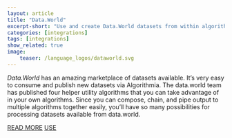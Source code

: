 ```yaml
---
layout: article
title: "Data.World"
excerpt-short: "Use and create Data.World datasets from within algorithms."
categories: [integrations]
tags: [integrations]
show_related: true
image:
    teaser: /language_logos/dataworld.svg
---
```


*Data.World* has an amazing marketplace of datasets available. It’s very easy to consume and publish new datasets via Algorithmia. The data.world team has published four helper utility algorithms that you can take advantage of in your own algorithms.  Since you can compose, chain, and pipe output to multiple algorithms together easily, you’ll have so many possibilities for processing datasets available from data.world.

<a href="https://blog.algorithmia.com/incorporating-datasets-data-world-algorithms/" class="btn btn-default btn-primary"><i class="fa fa-book" aria-hidden="true"></i> READ MORE</a>
<a href="https://algorithmia.com/organizations/datadotworld" class="btn btn-default btn-primary"><i class="fa fa-code-fork" aria-hidden="true"></i> USE</a>
